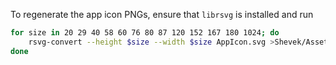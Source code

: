 To regenerate the app icon PNGs, ensure that `librsvg` is installed
and run

```sh
for size in 20 29 40 58 60 76 80 87 120 152 167 180 1024; do
	rsvg-convert --height $size --width $size AppIcon.svg >Shevek/Assets.xcassets/AppIcon.appiconset/AppIcon@${size}x${size}.png
done
```
